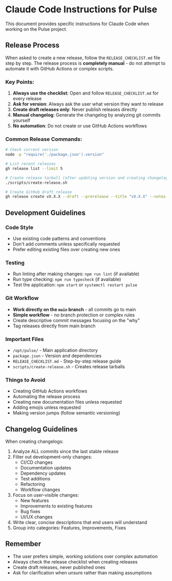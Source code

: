 # Claude Code Instructions for Pulse

This document provides specific instructions for Claude Code when working on the Pulse project.

## Release Process

When asked to create a new release, follow the `RELEASE_CHECKLIST.md` file step by step. The release process is **completely manual** - do not attempt to automate it with GitHub Actions or complex scripts.

### Key Points:
1. **Always use the checklist**: Open and follow `RELEASE_CHECKLIST.md` for every release
2. **Ask for version**: Always ask the user what version they want to release
3. **Create draft releases only**: Never publish releases directly
4. **Manual changelog**: Generate the changelog by analyzing git commits yourself
5. **No automation**: Do not create or use GitHub Actions workflows

### Common Release Commands:
```bash
# Check current version
node -p "require('./package.json').version"

# List recent releases  
gh release list --limit 5

# Create release tarball (after updating version and creating changelog)
./scripts/create-release.sh

# Create GitHub draft release
gh release create vX.X.X --draft --prerelease --title "vX.X.X" --notes-file CHANGELOG.md pulse-vX.X.X.tar.gz
```

## Development Guidelines

### Code Style
- Use existing code patterns and conventions
- Don't add comments unless specifically requested
- Prefer editing existing files over creating new ones

### Testing
- Run linting after making changes: `npm run lint` (if available)
- Run type checking: `npm run typecheck` (if available)
- Test the application: `npm start` or `systemctl restart pulse`

### Git Workflow
- **Work directly on the `main` branch** - all commits go to main
- **Simple workflow** - no branch protection or complex rules
- Create descriptive commit messages focusing on the "why"
- Tag releases directly from main branch

### Important Files
- `/opt/pulse/` - Main application directory
- `package.json` - Version and dependencies
- `RELEASE_CHECKLIST.md` - Step-by-step release guide
- `scripts/create-release.sh` - Creates release tarballs

### Things to Avoid
- Creating GitHub Actions workflows
- Automating the release process
- Creating new documentation files unless requested
- Adding emojis unless requested
- Making version jumps (follow semantic versioning)

## Changelog Guidelines

When creating changelogs:
1. Analyze ALL commits since the last stable release
2. Filter out development-only changes:
   - CI/CD changes
   - Documentation updates  
   - Dependency updates
   - Test additions
   - Refactoring
   - Workflow changes
3. Focus on user-visible changes:
   - New features
   - Improvements to existing features
   - Bug fixes
   - UI/UX changes
4. Write clear, concise descriptions that end users will understand
5. Group into categories: Features, Improvements, Fixes

## Remember
- The user prefers simple, working solutions over complex automation
- Always check the release checklist when creating releases
- Create draft releases, never published ones
- Ask for clarification when unsure rather than making assumptions
